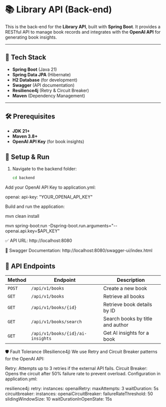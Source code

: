 # 📚 Library API (Back-end)

This is the back-end for the **Library API**, built with **Spring Boot**. It provides a RESTful API to manage book records and integrates with the **OpenAI API** for generating book insights.

---

## 🚀 Tech Stack
- **Spring Boot** (Java 21)
- **Spring Data JPA** (Hibernate)
- **H2 Database** (for development)
- **Swagger** (API documentation)
- **Resilience4j** (Retry & Circuit Breaker)
- **Maven** (Dependency Management)

---

## 🛠️ Prerequisites
- **JDK 21+**
- **Maven 3.8+**
- **OpenAI API Key** (for book insights)


## 🔧 Setup & Run

1. Navigate to the backend folder:
   ```bash
   cd backend
Add your OpenAI API Key to application.yml:


openai:
  api-key: "YOUR_OPENAI_API_KEY"
  
Build and run the application:

mvn clean install

mvn spring-boot:run -Dspring-boot.run.arguments="--openai.api.key=$API_KEY"


✅ API URL: http://localhost:8080

🔗 Swagger Documentation: http://localhost:8080/swagger-ui/index.html

## 📑 API Endpoints

| Method | Endpoint                     | Description                         |
|--------|------------------------------|-------------------------------------|
| `POST` | `/api/v1/books`              | Create a new book                  |
| `GET`  | `/api/v1/books`              | Retrieve all books                 |
| `GET`  | `/api/v1/books/{id}`         | Retrieve book details by ID        |
| `GET`  | `/api/v1/books/search`       | Search books by title and author   |
| `GET`  | `/api/v1/books/{id}/ai-insights` | Get AI insights for a book    |

🛡️ Fault Tolerance (Resilience4j)
We use Retry and Circuit Breaker patterns for the OpenAI API:

Retry: Attempts up to 3 retries if the external API fails.
Circuit Breaker: Opens the circuit after 50% failure rate to prevent overload.
Configuration in application.yml:

resilience4j:
  retry:
    instances:
      openaiRetry:
        maxAttempts: 3
        waitDuration: 5s
  circuitbreaker:
    instances:
      openaiCircuitBreaker:
        failureRateThreshold: 50
        slidingWindowSize: 10
        waitDurationInOpenState: 15s